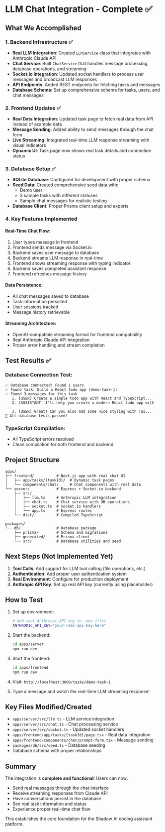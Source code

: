 # LLM Chat Integration - Complete ✅

## What We Accomplished

### 1. Backend Infrastructure ✅
- **Real LLM Integration**: Created `LLMService` class that integrates with Anthropic Claude API
- **Chat Service**: Built `ChatService` that handles message processing, database operations, and streaming
- **Socket.io Integration**: Updated socket handlers to process user messages and broadcast LLM responses
- **API Endpoints**: Added REST endpoints for fetching tasks and messages
- **Database Schema**: Set up comprehensive schema for tasks, users, and chat messages

### 2. Frontend Updates ✅
- **Real Data Integration**: Updated task page to fetch real data from API instead of example data
- **Message Sending**: Added ability to send messages through the chat form
- **Live Streaming**: Integrated real-time LLM response streaming with visual indicators
- **Dynamic UI**: Task page now shows real task details and connection status

### 3. Database Setup ✅
- **SQLite Database**: Configured for development with proper schema
- **Seed Data**: Created comprehensive seed data with:
  - Demo user
  - 3 sample tasks with different statuses
  - Sample chat messages for realistic testing
- **Database Client**: Proper Prisma client setup and exports

### 4. Key Features Implemented

#### Real-Time Chat Flow:
1. User types message in frontend
2. Frontend sends message via Socket.io
3. Backend saves user message to database
4. Backend streams LLM response in real-time
5. Frontend shows streaming response with typing indicator
6. Backend saves completed assistant response
7. Frontend refreshes message history

#### Data Persistence:
- All chat messages saved to database
- Task information persisted
- User sessions tracked
- Message history retrievable

#### Streaming Architecture:
- OpenAI-compatible streaming format for frontend compatibility
- Real Anthropic Claude API integration
- Proper error handling and stream completion

## Test Results ✅

### Database Connection Test:
```
✅ Database connected! Found 1 users
✅ Found task: Build a React todo app (demo-task-1)
✅ Found 3 messages for this task
   1. [USER] Create a simple todo app with React and TypeScript...
   2. [ASSISTANT] I'll help you create a modern React todo app with ...
   3. [USER] Great! Can you also add some nice styling with Tai...
🎉 All database tests passed!
```

### TypeScript Compilation:
- All TypeScript errors resolved
- Clean compilation for both frontend and backend

## Project Structure

```
apps/
├── frontend/          # Next.js app with real chat UI
│   ├── app/tasks/[taskId]/  # Dynamic task pages
│   └── components/chat/     # Chat components with real data
└── server/            # Express + Socket.io backend
    ├── src/
    │   ├── llm.ts     # Anthropic LLM integration
    │   ├── chat.ts    # Chat service with DB operations
    │   ├── socket.ts  # Socket.io handlers
    │   └── app.ts     # Express routes
    └── dist/          # Compiled TypeScript

packages/
└── db/                # Database package
    ├── prisma/        # Schema and migrations
    ├── generated/     # Prisma client
    └── src/           # Database utilities and seed
```

## Next Steps (Not Implemented Yet)

1. **Tool Calls**: Add support for LLM tool calling (file operations, etc.)
2. **Authentication**: Add proper user authentication system  
3. **Real Environment**: Configure for production deployment
4. **Anthropic API Key**: Set up real API key (currently using placeholder)

## How to Test

1. Set up environment:
   ```bash
   # Add real Anthropic API key to .env files
   ANTHROPIC_API_KEY="your-real-api-key-here"
   ```

2. Start the backend:
   ```bash
   cd apps/server
   npm run dev
   ```

3. Start the frontend:
   ```bash
   cd apps/frontend  
   npm run dev
   ```

4. Visit: `http://localhost:3000/tasks/demo-task-1`

5. Type a message and watch the real-time LLM streaming response!

## Key Files Modified/Created

- `apps/server/src/llm.ts` - LLM service integration
- `apps/server/src/chat.ts` - Chat processing service
- `apps/server/src/socket.ts` - Updated socket handlers
- `apps/frontend/app/tasks/[taskId]/page.tsx` - Real data integration
- `apps/frontend/components/chat/prompt-form.tsx` - Message sending
- `packages/db/src/seed.ts` - Database seeding
- Database schema with proper relationships

## Summary

The integration is **complete and functional**! Users can now:
- Send real messages through the chat interface
- Receive streaming responses from Claude API
- Have conversations persist in the database
- See real task information and status
- Experience proper real-time chat flow

This establishes the core foundation for the Shadow AI coding assistant platform.